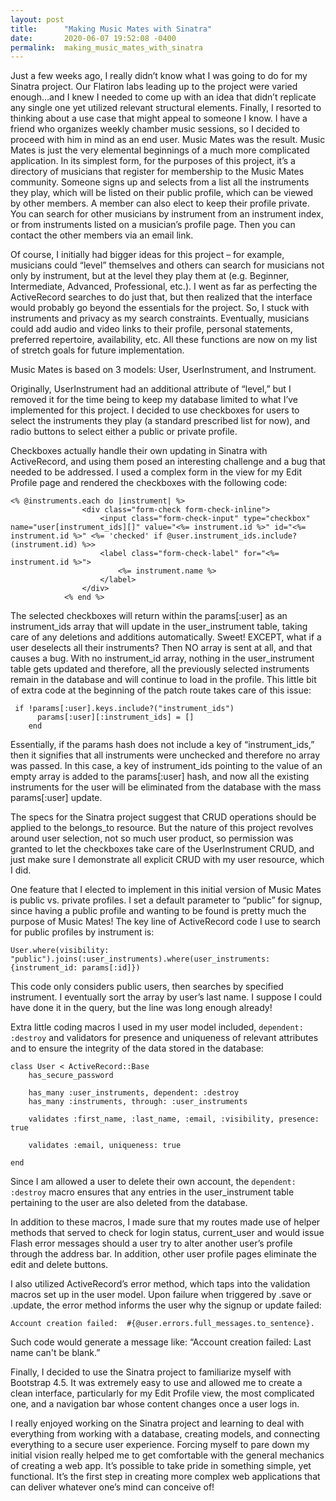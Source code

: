 ```yaml
---
layout: post
title:      "Making Music Mates with Sinatra"
date:       2020-06-07 19:52:08 -0400
permalink:  making_music_mates_with_sinatra
---
```




Just a few weeks ago, I really didn’t know what I was going to do for my Sinatra project.  Our Flatiron labs leading up to the project were varied enough…and I knew I needed to come up with an idea that didn’t replicate any single one yet utilized relevant structural elements.  Finally, I resorted to thinking about a use case that might appeal to someone I know.  I have a friend who organizes weekly chamber music sessions, so I decided to proceed with him in mind as an end user.  Music Mates was the result.  Music Mates is just the very elemental beginnings of a much more complicated application.  In its simplest form, for the purposes of this project, it’s a directory of musicians that register for membership to the Music Mates community.  Someone signs up and selects from a list all the instruments they play, which will be listed on their public profile, which can be viewed by other members.  A member can also elect to keep their profile private.  You can search for other musicians by instrument from an instrument index, or from instruments listed on a musician’s profile page.  Then you can contact the other members via an email link.

Of course, I initially had bigger ideas for this project – for example, musicians could “level” themselves and others can search for musicians not only by instrument, but at the level they play them at (e.g. Beginner, Intermediate, Advanced, Professional, etc.).  I went as far as perfecting the ActiveRecord searches to do just that, but then realized that the interface would probably go beyond the essentials for the project.  So, I stuck with instruments and privacy as my search constraints.  Eventually, musicians could add audio and video links to their profile, personal statements, preferred repertoire, availability, etc.  All these functions are now on my list of stretch goals for future implementation.

Music Mates is based on 3 models: User, UserInstrument, and Instrument.

Originally, UserInstrument had an additional attribute of “level,” but I removed it for the time being to keep my database limited to what I’ve implemented for this project.  I decided to use checkboxes for users to select the instruments they play (a standard prescribed list for now), and radio buttons to select either a public or private profile.

Checkboxes actually handle their own updating in Sinatra with ActiveRecord, and using them posed an interesting challenge and a bug that needed to be addressed.  I used a complex form in the view for my Edit Profile page and rendered the checkboxes with the following code:

```
<% @instruments.each do |instrument| %>
                <div class="form-check form-check-inline">
                    <input class="form-check-input" type="checkbox" name="user[instrument_ids][]" value="<%= instrument.id %>" id="<%= instrument.id %>" <%= 'checked' if @user.instrument_ids.include?(instrument.id) %>>
                    <label class="form-check-label" for="<%= instrument.id %>">
                        <%= instrument.name %>
                    </label>
                </div>   
            <% end %> 

```

The selected checkboxes will return within the params[:user] as an instrument_ids array that will update in the user_instrument table, taking care of any deletions and additions automatically.  Sweet!  EXCEPT, what if a user deselects all their instruments?  Then NO array is sent at all, and that causes a bug.  With no instrument_id array, nothing in the user_instrument table gets updated and therefore, all the previously selected instruments remain in the database and will continue to load in the profile.  This little bit of extra code at the beginning of the patch route takes care of this issue:

```
 if !params[:user].keys.include?("instrument_ids")
      params[:user][:instrument_ids] = []
    end
```

Essentially, if the params hash does not include a key of “instrument_ids,” then it signifies that all instruments were unchecked and therefore no array was passed.  In this case, a key of instrument_ids pointing to the value of an empty array is added to the params[:user] hash, and now all the existing instruments for the user will be eliminated from the database with the mass params[:user] update.

The specs for the Sinatra project suggest that CRUD operations should be applied to the belongs_to resource.  But the nature of this project revolves around user selection, not so much user product, so permission was granted to let the checkboxes take care of the UserInstrument CRUD, and just make sure I demonstrate all explicit CRUD with my user resource, which I did.

One feature that I elected to implement in this initial version of Music Mates is public vs. private profiles.  I set a default parameter to “public” for signup, since having a public profile and wanting to be found is pretty much the purpose of Music Mates!  The key line of ActiveRecord code I use to search for public profiles by instrument is:

```
User.where(visibility: "public").joins(:user_instruments).where(user_instruments: {instrument_id: params[:id]})

```
This code only considers public users, then searches by specified instrument.  I eventually sort the array by user’s last name.  I suppose I could have done it in the query, but the line was long enough already!

Extra little coding macros I used in my user model included, `dependent: :destroy` and validators for presence and uniqueness of relevant attributes and to ensure the integrity of the data stored in the database:


```
class User < ActiveRecord::Base
    has_secure_password

    has_many :user_instruments, dependent: :destroy
    has_many :instruments, through: :user_instruments

    validates :first_name, :last_name, :email, :visibility, presence: true

    validates :email, uniqueness: true

end

```
Since I am allowed a user to delete their own account, the `dependent: :destroy` macro ensures that any entries in the user_instrument table pertaining to the user are also deleted from the database.

In addition to these macros, I made sure that my routes made use of helper methods that served to check for login status, current_user and would issue Flash error messages should a user try to alter another user’s profile through the address bar.  In addition, other user profile pages eliminate the edit and delete buttons.

I also utilized ActiveRecord’s error method, which taps into the validation macros set up in the user model.  Upon failure when triggered by .save or .update, the error method informs the user why the signup or update failed:

`Account creation failed:  #{@user.errors.full_messages.to_sentence}.`

Such code would generate a message like: “Account creation failed: Last name can't be blank.”

Finally, I decided to use the Sinatra project to familiarize myself with Bootstrap 4.5.  It was extremely easy to use and allowed me to create a clean interface, particularly for my Edit Profile view, the most complicated one, and a navigation bar whose content changes once a user logs in.

I really enjoyed working on the Sinatra project and learning to deal with everything from working with a database, creating models, and connecting everything to a secure user experience.  Forcing myself to pare down my initial vision really helped me to get comfortable with the general mechanics of creating a web app.  It’s possible to take pride in something simple, yet functional.  It’s the first step in creating more complex web applications that can deliver whatever one’s mind can conceive of!


